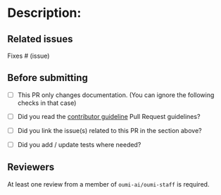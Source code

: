 # Description:

<!--
Thank you for contributing to Oumi! Before sending your PR out for review, please take a quick read through this template.

When your PR is merged, its title will appear in our release notes. Make sure your title gives a clear description of your change!

After you've updated your title, please replace this section with a detailed description of your change. Include as much context as possible so your reviewers can easily understand *what* you're changing and *why*.
The more information you provide, the faster we can review your change!
-->
<!--↓↓↓↓↓↓↓↓↓↓ Describe your change below ↓↓↓↓↓↓↓↓↓↓-->


<!--↑↑↑↑↑↑↑↑↑↑ Describe your change above ↑↑↑↑↑↑↑↑↑↑-->

## Related issues

<!--
Make sure to list any relevant related issues to your change. More often than not this will be the single issue fixed by your PR.
-->
<!--↓↓↓↓↓↓↓↓↓↓ List your related issues below ↓↓↓↓↓↓↓↓↓↓-->

Fixes # (issue)

<!--↑↑↑↑↑↑↑↑↑↑ List your related issues above ↑↑↑↑↑↑↑↑↑↑-->

## Before submitting
- [ ] This PR only changes documentation. (You can ignore the following checks in that case)
- [ ] Did you read the [contributor guideline](https://github.com/oumi-ai/oumi/blob/main/CONTRIBUTING.md) Pull Request guidelines?
- [ ] Did you link the issue(s) related to this PR in the section above?
- [ ] Did you add / update tests where needed?


## Reviewers

At least one review from a member of `oumi-ai/oumi-staff` is required.

<!-- Add `oumi-ai/oumi-staff` as a reviewer when your PR is ready for review.

You are also welcome to add individual members of `oumi-ai/oumi-staff` as reviewers.

If no one has reviewed your PR after several days, feel free to add a comment tagging specific reviewers.

 -->
